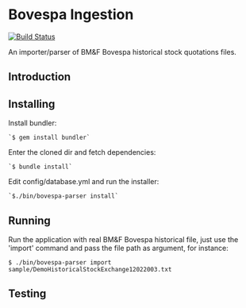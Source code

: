 
Bovespa Ingestion
=============
[![Build Status](https://travis-ci.org/seixasfelipe/bovespa-ingestion.png?branch=master)](https://travis-ci.org/seixasfelipe/bovespa-ingestion)

An importer/parser of BM&F Bovespa historical stock quotations files.

Introduction
------------

Installing
----------

Install bundler:

	`$ gem install bundler`

Enter the cloned dir and fetch dependencies:

	`$ bundle install`

Edit config/database.yml and run the installer:

    `$./bin/bovespa-parser install`

Running
-------

Run the application with real BM&F Bovespa historical file, just use the 'import' command and pass the file path as argument, for instance:

  `$ ./bin/bovespa-parser import sample/DemoHistoricalStockExchange12022003.txt`
	
Testing
-------